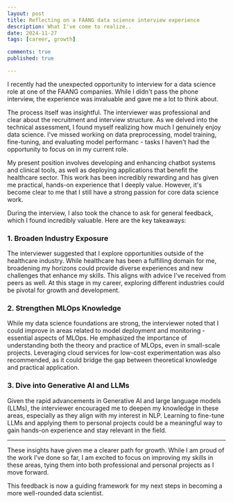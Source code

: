 ```yaml
---
layout: post
title: Reflecting on a FAANG data science interview experience
description: What I've come to realize..
date: 2024-11-27
tags: [career, growth]

comments: true
published: true

---
```


I recently had the unexpected opportunity to interview for a data science role at one of the FAANG companies. While I didn't pass the phone interview, the experience was invaluable and gave me a lot to think about.

The process itself was insightful. The interviewer was professional and clear about the recruitment and interview structure. As we delved into the technical assessment, I found myself realizing how much I genuinely enjoy data science. I've missed working on data preprocessing, model training, fine-tuning, and evaluating model performanc - tasks I haven't had the opportunity to focus on in my current role.

My present position involves developing and enhancing chatbot systems and clinical tools, as well as deploying applications that benefit the healthcare sector. This work has been incredibly rewarding and has given me practical, hands-on experience that I deeply value. However, it's become clear to me that I still have a strong passion for core data science work.

During the interview, I also took the chance to ask for general feedback, which I found incredibly valuable. Here are the key takeaways:

### 1. Broaden Industry Exposure
The interviewer suggested that I explore opportunities outside of the healthcare industry. While healthcare has been a fulfilling domain for me, broadening my horizons could provide diverse experiences and new challenges that enhance my skills. This aligns with advice I've received from peers as well. At this stage in my career, exploring different industries could be pivotal for growth and development.

### 2. Strengthen MLOps Knowledge
While my data science foundations are strong, the interviewer noted that I could improve in areas related to model deployment and monitoring - essential aspects of MLOps. He emphasized the importance of understanding both the theory and practice of MLOps, even in small-scale projects. Leveraging cloud services for low-cost experimentation was also recommended, as it could bridge the gap between theoretical knowledge and practical application.

### 3. Dive into Generative AI and LLMs
Given the rapid advancements in Generative AI and large language models (LLMs), the interviewer encouraged me to deepen my knowledge in these areas, especially as they align with my interest in NLP. Learning to fine-tune LLMs and applying them to personal projects could be a meaningful way to gain hands-on experience and stay relevant in the field.

<hr>

These insights have given me a clearer path for growth. While I am proud of the work I've done so far, I am excited to focus on improving my skills in these areas, tying them into both professional and personal projects as I move forward.

This feedback is now a guiding framework for my next steps in becoming a more well-rounded data scientist.